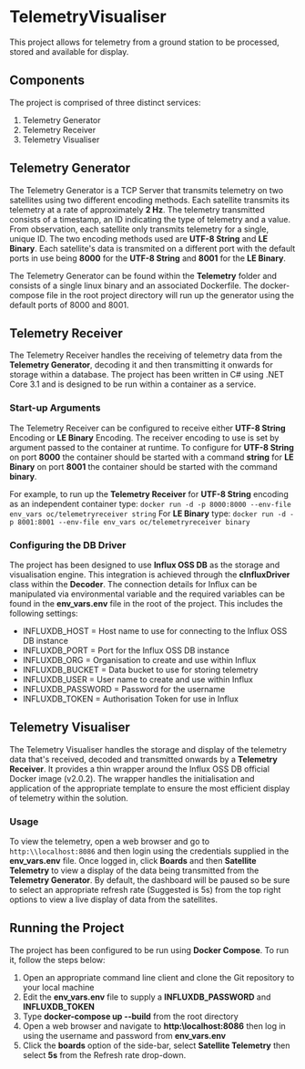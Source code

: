 # TelemetryVisualiser
This project allows for telemetry from a ground station to be processed, stored and available for display.

## Components
The project is comprised of three distinct services:
1. Telemetry Generator
2. Telemetry Receiver
3. Telemetry Visualiser

## Telemetry Generator
The Telemetry Generator is a TCP Server that transmits telemetry on two satellites using two different encoding methods. Each satellite transmits its telemetry at a rate of approximately **2 Hz**. The telemetry transmitted consists of a timestamp, an ID indicating the type of telemetry and a value. From observation, each satellite only transmits telemetry for a single, unique ID. The two encoding methods used are **UTF-8 String** and **LE Binary**. Each satellite's data is transmited on a different port with the default ports in use being **8000** for the **UTF-8 String** and **8001** for the **LE Binary**.

The Telemetry Generator can be found within the **Telemetry** folder and consists of a single linux binary and an associated Dockerfile. The docker-compose file in the root project directory will run up the generator using the default ports of 8000 and 8001.

## Telemetry Receiver
The Telemetry Receiver handles the receiving of telemetry data from the **Telemetry Generator**, decoding it and then transmitting it onwards for storage within a database. The project has been written in C# using .NET Core 3.1 and is designed to be run within a container as a service. 

### Start-up Arguments
The Telemetry Receiver can be configured to receive either **UTF-8 String** Encoding or **LE Binary** Encoding. The receiver encoding to use is set by argument passed to the container at runtime. To configure for **UTF-8 String** on port **8000** the container should be started with a command **string** for **LE Binary** on port **8001** the container should be started with the command **binary**. 

For example, to run up the **Telemetry Receiver** for **UTF-8 String** encoding as an independent container type:
```docker run -d -p 8000:8000 --env-file env_vars oc/telemetryreceiver string```
For **LE Binary** type:
```docker run -d -p 8001:8001 --env-file env_vars oc/telemetryreceiver binary```

### Configuring the DB Driver
The project has been designed to use **Influx OSS DB** as the storage and visualisation engine. This integration is achieved through the **cInfluxDriver** class within the **Decoder**. The connection details for Influx can be manipulated via environmental variable and the required variables can be found in the **env_vars.env** file in the root of the project. This includes the following settings:

- INFLUXDB_HOST = Host name to use for connecting to the Influx OSS DB instance
- INFLUXDB_PORT = Port for the Influx OSS DB instance
- INFLUXDB_ORG = Organisation to create and use within Influx
- INFLUXDB_BUCKET = Data bucket to use for storing telemetry
- INFLUXDB_USER = User name to create and use within Influx
- INFLUXDB_PASSWORD = Password for the username
- INFLUXDB_TOKEN = Authorisation Token for use in Influx

## Telemetry Visualiser
The Telemetry Visualiser handles the storage and display of the telemetry data that's received, decoded and transmitted onwards by a **Telemetry Receiver**. It provides a thin wrapper around the Influx OSS DB official Docker image (v2.0.2). The wrapper handles the initialisation and application of the appropriate template to ensure the most efficient display of telemetry within the solution.

### Usage
To view the telemetry, open a web browser and go to ```http:\\localhost:8086``` and then login using the credentials supplied in the **env_vars.env** file. Once logged in, click **Boards** and then **Satellite Telemetry** to view a display of the data being transmitted from the **Telemetry Generator**. By default, the dashboard will be paused so be sure to select an appropriate refresh rate (Suggested is 5s) from the top right options to view a live display of data from the satellites.

## Running the Project
The project has been configured to be run using **Docker Compose**. To run it, follow the steps below:

1. Open an appropriate command line client and clone the Git repository to your local machine
2. Edit the **env_vars.env** file to supply a **INFLUXDB_PASSWORD** and **INFLUXDB_TOKEN**
3. Type **docker-compose up --build** from the root directory
4. Open a web browser and navigate to **http:\\localhost:8086** then log in using the username and password from **env_vars.env**
5. Click the **boards** option of the side-bar, select **Satellite Telemetry** then select **5s** from the Refresh rate drop-down.
